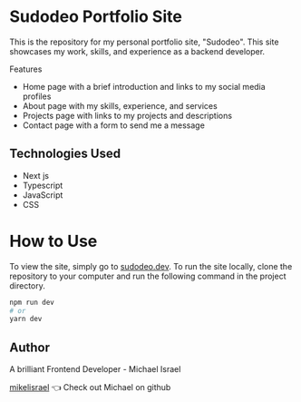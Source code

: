 # Sudodeo Portfolio Site

This is the repository for my personal portfolio site, "Sudodeo". This site showcases my work, skills, and experience as a backend developer.

Features

- Home page with a brief introduction and links to my social media profiles
- About page with my skills, experience, and services
- Projects page with links to my projects and descriptions
- Contact page with a form to send me a message

## Technologies Used

- Next js
- Typescript
- JavaScript
- CSS

# How to Use

To view the site, simply go to [sudodeo.dev](https://sudodeo.dev). To run the site locally, clone the repository to your computer and run the following command in the project directory.

```bash
npm run dev
# or
yarn dev
```

## Author

A brilliant Frontend Developer - Michael Israel

[mikelisrael](https://github.com/mikelisrael) 👈 Check out Michael on github
